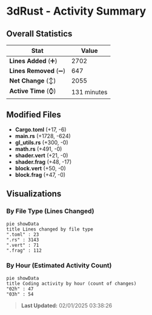 # 3dRust - Activity Summary 

## Overall Statistics

| Stat                   | Value                                                             |
| ---------------------- | ----------------------------------------------------------------- |
| **Lines Added** (➕)   | 2702                                          |
| **Lines Removed** (➖) | 647                                        |
| **Net Change** (↕)    | 2055                |
| **Active Time** (⌚)   | 131 minutes |


## Modified Files
- **Cargo.toml** (+17, -6)
- **main.rs** (+1728, -624)
- **gl_utils.rs** (+300, -0)
- **math.rs** (+491, -0)
- **shader.vert** (+21, -0)
- **shader.frag** (+48, -17)
- **block.vert** (+50, -0)
- **block.frag** (+47, -0)

## Visualizations

### By File Type (Lines Changed)

```mermaid
pie showData
title Lines changed by file type
".toml" : 23
".rs" : 3143
".vert" : 71
".frag" : 112
```

### By Hour (Estimated Activity Count)

```mermaid
pie showData
title Coding activity by hour (count of changes)
"02h" : 47
"03h" : 54
```


> **Last Updated:** 02/01/2025 03:38:26